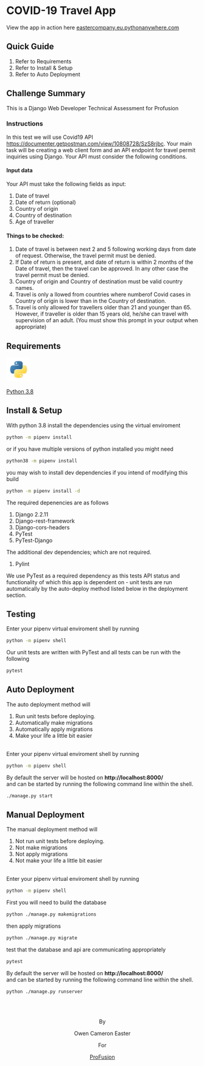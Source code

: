 
# COVID-19 Travel App

View the app in action here
[eastercompany.eu.pythonanywhere.com](http://eastercompany.eu.pythonanywhere.com/)

## Quick Guide

1. Refer to Requirements
2. Refer to Install & Setup
3. Refer to Auto Deployment

## Challenge Summary

This is a Django Web Developer Technical Assessment for Profusion

### Instructions

In this test we will use Covid19 API https://documenter.getpostman.com/view/10808728/SzS8rjbc.
Your main task will be creating a web client form and an API endpoint for travel permit
inquiries using Django. Your API must consider the following conditions.

#### Input data

Your API must take the following fields as input:

1. Date of travel
2. Date of return (optional)
3. Country of origin
4. Country of destination
5. Age of traveller

#### Things to be checked:

 1. Date of travel is between next 2 and 5 following working days from date of request. Otherwise, the travel permit must be denied.
 2. If Date of return is present, and date of return is within 2 months of the Date of travel, then the travel can be approved. In any other case the travel permit must be denied.
 3. Country of origin and Country of destination must be valid country names.
 4. Travel is only a llowed from countries where numberof Covid cases in Country of origin is lower than in the Country of destination.
 5. Travel is only allowed for travellers older than 21 and younger than 65. However, if traveller is older than 15 years old, he/she can travel with supervision of an adult. (You must show this prompt in your output when appropriate)

## Requirements

<div>
    <a href='https://www.python.org/downloads/release/python-387/'>
        <img
            alt='Python'
            src='https://raw.githubusercontent.com/github/explore/80688e429a7d4ef2fca1e82350fe8e3517d3494d/topics/python/python.png'
            width='64px'
            height='64px'
        />
        <p> Python 3.8 </p>
    </a>
<div>

## Install & Setup

With python 3.8 install the dependencies using the virtual enviroment

```bash
python -m pipenv install
```

or if you have multiple versions of python installed you might need

```bash
python38 -m pipenv install
```

you may wish to install dev dependencies if you intend of modifying this build

```bash
python -m pipenv install -d
```

The required depenencies are as follows

1. Django 2.2.11
2. Django-rest-framework
3. Django-cors-headers
4. PyTest
5. PyTest-Django

The additional dev dependencies; which are not required.

1. Pylint

We use PyTest as a required dependency as this tests API status and functionality
of which this app is dependent on - unit tests are run automatically by the auto-deploy
method listed below in the deployment section.

## Testing

Enter your pipenv virtual enviroment shell by running

```bash
python -m pipenv shell
```

Our unit tests are written with PyTest and all tests can be run with the following

```bash
pytest
```

## Auto Deployment

The auto deployment method will

1. Run unit tests before deploying.
2. Automatically make migrations
3. Automatically apply migrations
4. Make your life a little bit easier

<br/>
Enter your pipenv virtual enviroment shell by running

```bash
python -m pipenv shell
```

By default the server will be hosted on <b>http://localhost:8000/</b><br/>
and can be started by running the following command line within the shell.

```bash
./manage.py start
```

## Manual Deployment

The manual deployment method will

1. Not run unit tests before deploying.
2. Not make migrations
3. Not apply migrations
4. Not make your life a little bit easier

<br/>
Enter your pipenv virtual enviroment shell by running

```bash
python -m pipenv shell
```

First you will need to build the database

```bash
python ./manage.py makemigrations
```

then apply migrations

```bash
python ./manage.py migrate
```

test that the database and api are communicating appropriately

```bash
pytest
```

By default the server will be hosted on <b>http://localhost:8000/</b><br/>
and can be started by running the following command line within the shell.

```bash
python ./manage.py runserver
```

<br/>
<br/>
<p align='center'> By </p>
<p align='center'> Owen Cameron Easter </p>
<p align='center'> For </p>
<p align='center'> <a href='https://profusion.com/'> ProFusion </a> </p>
